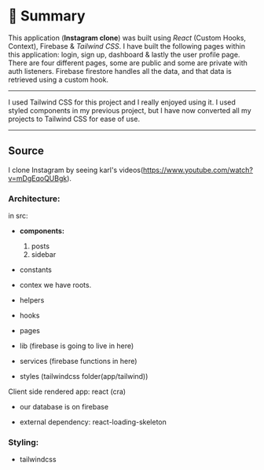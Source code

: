 # 📣 **Summary**

This application (**Instagram clone**) was built using _React_ (Custom Hooks, Context), Firebase & _Tailwind CSS_. I have built the following pages within this application: login, sign up, dashboard & lastly the user profile page. There are four different pages, some are public and some are private with auth listeners. Firebase firestore handles all the data, and that data is retrieved using a custom hook.

----------

I used Tailwind CSS for this project and I really enjoyed using it. I used styled components in my previous project, but I have now converted all my projects to Tailwind CSS for ease of use.

-----------

## Source

I clone Instagram by seeing karl's videos(<https://www.youtube.com/watch?v=mDgEqoQUBgk>).

### Architecture:

in src:

- **components:**

  1. posts
  1. sidebar

- constants

- contex we have roots.

- helpers

- hooks

- pages

- lib (firebase is going to live in here)

- services (firebase functions in here)

- styles (tailwindcss folder(app/tailwind))

Client side rendered app: react (cra)

- our database is on firebase

- external dependency: react-loading-skeleton

### **Styling:**

- tailwindcss
